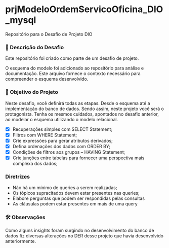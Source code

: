 # prjModeloOrdemServicoOficina_DIO_mysql

Repositório para o Desafio de Projeto DIO

### 📝 Descrição do Desafio
Este repositório foi criado como parte de um desafio de projeto.

O esquema do modelo foi adicionado ao repositório para análise e documentação. Este arquivo fornece o contexto necessário para compreender o esquema desenvolvido.

### 🎯 Objetivo do Projeto
Neste desafio, você definirá todas as etapas. Desde o esquema até a implementação do banco de dados. Sendo assim, neste projeto você será o protagonista. Tenha os mesmos cuidados, apontados no desafio anterior, ao modelar o esquema utilizando o modelo relacional.

- [x] Recuperações simples com SELECT Statement;
- [x] Filtros com WHERE Statement;
- [x] Crie expressões para gerar atributos derivados;
- [x] Defina ordenações dos dados com ORDER BY;
- [x] Condições de filtros aos grupos – HAVING Statement;
- [x] Crie junções entre tabelas para fornecer uma perspectiva mais complexa dos dados;

### Diretrizes
- Não há um mínimo de queries a serem realizadas;
- Os tópicos supracitados devem estar presentes nas queries;
- Elabore perguntas que podem ser respondidas pelas consultas
- As cláusulas podem estar presentes em mais de uma query


### 🛠️ Observações
Como alguns insights foram surgindo no desenvolvimento do banco de dados fiz diversas alterações no DER desse projeto que havia desenvolvido anteriormente.
